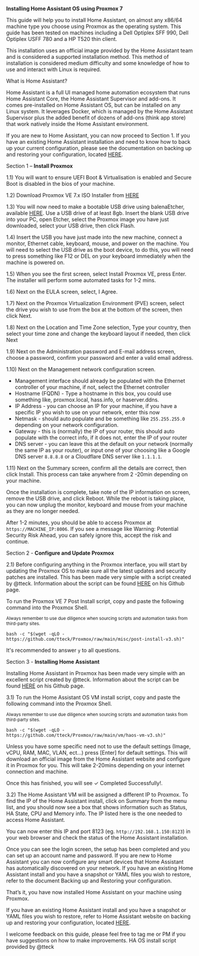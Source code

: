 **Installing Home Assistant OS using Proxmox 7**

This guide will help you to install Home Assistant, on almost any x86/64 machine type you choose using Proxmox as the operating system. This guide has been tested on machines including a Dell Optiplex SFF 990, Dell Optiplex USFF 780 and a HP T520 thin client.

This installation uses an official image provided by the Home Assistant team and is considered a supported installation method. This method of installation is considered medium difficulty and some knowledge of how to use and interact with Linux is required.

What is Home Assistant?

Home Assistant is a full UI managed home automation ecosystem that runs Home Assistant Core, the Home Assistant Supervisor and add-ons. It comes pre-installed on Home Assistant OS, but can be installed on any Linux system. It leverages Docker, which is managed by the Home Assistant Supervisor plus the added benefit of dozens of add-ons (think app store) that work natively inside the Home Assistant environment.

If you are new to Home Assistant, you can now proceed to Section 1. If you have an existing Home Assistant installation and need to know how to back up your current configuration, please see the documentation on backing up and restoring your configuration, located [HERE](https://www.home-assistant.io/common-tasks/supervised/#making-a-backup-from-the-ui).

Section 1 – **Install Proxmox**

1.1) You will want to ensure UEFI Boot & Virtualisation is enabled and Secure Boot is disabled in the bios of your machine.

1.2) Download Proxmox VE 7.x ISO Installer from [HERE](https://www.proxmox.com/en/downloads/category/iso-images-pve)

1.3) You will now need to make a bootable USB drive using balenaEtcher, available [HERE](https://www.balena.io/etcher/). Use a USB drive of at least 8gb. Insert the blank USB drive into your PC, open Etcher, select the Proxmox image you have just downloaded, select your USB drive, then click Flash.

1.4) Insert the USB you have just made into the new machine, connect a monitor, Ethernet cable, keyboard, mouse, and power on the machine. You will need to select the USB drive as the boot device, to do this, you will need to press something like F12 or DEL on your keyboard immediately when the machine is powered on.

1.5) When you see the first screen, select Install Proxmox VE, press Enter. The installer will perform some automated tasks for 1-2 mins.

1.6) Next on the EULA screen, select, I Agree.

1.7) Next on the Proxmox Virtualization Environment (PVE) screen, select the drive you wish to use from the box at the bottom of the screen, then click Next.

1.8) Next on the Location and Time Zone selection, Type your country, then select your time zone and change the keyboard layout if needed, then click Next

1.9) Next on the Administration password and E-mail address screen, choose a password, confirm your password and enter a valid email address.

1.10) Next on the Management network configuration screen.

- Management interface should already be populated with the Ethernet controller of your machine, if not, select the Ethernet controller
- Hostname (FQDN) - Type a hostname in this box, you could use something like, proxmox.local, hass.info, or haserver.ddns.
- IP Address - you can choose an IP for your machine, if you have a specific IP you wish to use on your network, enter this now
- Netmask - should auto populate and be something like `255.255.255.0` depending on your network configuration.
- Gateway - this is (normally) the IP of your router, this should auto populate with the correct info, if it does not, enter the IP of your router
- DNS server - you can leave this at the default on your network (normally the same IP as your router), or input one of your choosing like a Google DNS server `8.8.8.8` or a Cloudflare DNS server like `1.1.1.1`.

1.11) Next on the Summary screen, confirm all the details are correct, then click Install. This process can take anywhere from 2 -20min depending on your machine.

Once the installation is complete, take note of the IP information on screen, remove the USB drive, and click Reboot. While the reboot is taking place, you can now unplug the monitor, keyboard and mouse from your machine as they are no longer needed.

After 1-2 minutes, you should be able to access Proxmox at `https://MACHINE_IP:8006`. If you see a message like Warning: Potential Security Risk Ahead, you can safely ignore this, accept the risk and continue.

Section 2 - **Configure and Update Proxmox**

2.1) Before configuring anything in the Proxmox interface, you will start by updating the Proxmox OS to make sure all the latest updates and security patches are installed. This has been made very simple with a script created by @tteck. Information about the script can be found [HERE](https://tteck.github.io/Proxmox/) on his Github page.

To run the Proxmox VE 7 Post Install script, copy and paste the following command into the Proxmox Shell.

<sub>Always remember to use due diligence when sourcing scripts and automation tasks from third-party sites.</sub>
```
bash -c "$(wget -qLO - https://github.com/tteck/Proxmox/raw/main/misc/post-install-v3.sh)"
```
It's recommended to answer `y` to all questions.

Section 3 - **Installing Home Assistant**

Installing Home Assistant in Proxmox has been made very simple with an excellent script created by @tteck. Information about the script can be found [HERE](https://tteck.github.io/Proxmox/) on his Github page.

3.1) To run the Home Assistant OS VM install script, copy and paste the following command into the Proxmox Shell.

<sub>Always remember to use due diligence when sourcing scripts and automation tasks from third-party sites.</sub>
```
bash -c "$(wget -qLO - https://github.com/tteck/Proxmox/raw/main/vm/haos-vm-v3.sh)"
```
Unless you have some specific need not to use the default settings (Image, vCPU, RAM, MAC, VLAN, ect...) press [Enter] for default settings. This will download an official image from the Home Assistant website and configure it in Proxmox for you. This will take 2-20mins depending on your internet connection and machine.

Once this has finished, you will see ✓ Completed Successfully!.

3.2) The Home Assistant VM will be assigned a different IP to Proxmox. To find the IP of the Home Assistant install, click on Summary from the menu list, and you should now see a box that shows information such as Status, HA State, CPU and Memory info. The IP listed here is the one needed to access Home Assistant.

You can now enter this IP and port 8123 (eg. `http://192.168.1.150:8123`) in your web browser and check the status of the Home Assistant installation.

Once you can see the login screen, the setup has been completed and you can set up an account name and password. If you are new to Home Assistant you can now configure any smart devices that Home Assistant has automatically discovered on your network. If you have an existing Home Assistant install and you have a snapshot or YAML files you wish to restore, refer to the document Backing up and Restoring your configuration.

That’s it, you have now installed Home Assistant on your machine using Proxmox.

If you have an existing Home Assistant install and you have a snapshot or YAML files you wish to restore, refer to Home Assistant website on backing up and restoring your configuration, located [HERE](https://www.home-assistant.io/common-tasks/supervised/#making-a-backup-from-the-ui).

I welcome feedback on this guide, please feel free to tag me or PM if you have suggestions on how to make improvements. HA OS install script provided by @tteck
